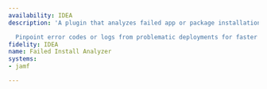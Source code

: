 ```yaml
---
availability: IDEA
description: 'A plugin that analyzes failed app or package installations on devices.

  Pinpoint error codes or logs from problematic deployments for faster resolution.'
fidelity: IDEA
name: Failed Install Analyzer
systems:
- jamf

---
```

